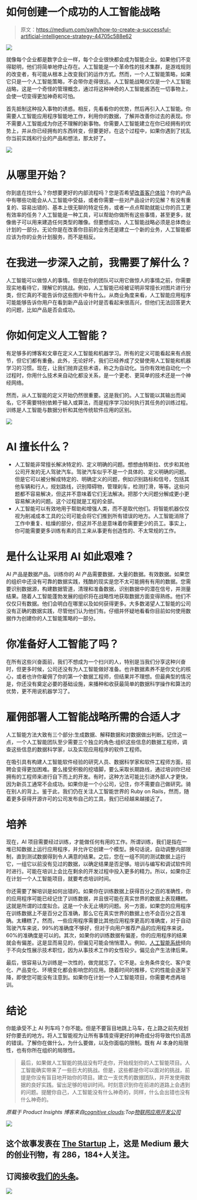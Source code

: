 # 如何创建一个成功的人工智能战略

> 原文：<https://medium.com/swlh/how-to-create-a-successful-artificial-intelligence-strategy-44705c588e62>

![](img/6cab99a20433d16ee11d1cfb923288c4.png)

就像每个企业都是数字企业一样，每个企业很快都会成为智能企业。如果他们不变得聪明，他们将简单地停止存在。人工智能是一个革命性的技术集群，是游戏规则的改变者，有可能从根本上改变我们的运作方式。然而，一个人工智能策略，如果它只是一个人工智能策略，不会带你走得很远。人工智能战略仅仅是一个人工智能战略，这是一个奇怪的管理概念，通过将这种神奇的人工智能酱洒在一切事物上，会使一切变得更加神奇和可怕。

首先抵制这种投入事物的诱惑。相反，先看看你的优势，然后再引入人工智能。你需要人工智能应用程序智能地工作，利用你的数据，了解并改善你过去的表现。你不需要人工智能成为你还不理解的新事物。你需要人工智能建立在你已经拥有的优势上，并从你已经拥有的东西转变，但要更好。在这个过程中，如果你遇到了扰乱你当前实践和行业的产品和想法，那太好了。

![](img/85d6f4495c43797eb7ebfe2cc05607c2.png)

# 从哪里开始？

你到底在找什么？你想要更好的内部流程吗？您是否希望[改善客户体验](https://www.datadab.com)？你的产品中有哪些功能会从人工智能中受益，或者你需要一些对产品设计的见解？有没有重复的、容易出错的、基本上很无聊的特定任务，或者一点点帮助就能让你的员工更有效率的任务？人工智能是一种工具，可以帮助你做所有这些事情，甚至更多，就像凿子可以用来建造任何类型的雕像。但要想成功，人工智能战略必须是总体商业计划的一部分。无论你是在改善你目前的业务还是建立一个新的业务，人工智能都应该为你的业务计划服务，而不是相反。

# 在我进一步深入之前，我需要了解什么？

人工智能可以做惊人的事情。但是在你的团队可以用它做惊人的事情之前，你需要现实地看待它，理解它的挑战。例如，人工智能已经被证明非常擅长对图片进行分类，但它真的不能告诉你这些图片中有什么。从商业角度来看，人工智能应用程序可能能够告诉你用户在看到新产品设计时是否看起来很高兴，但他们无法回答更大的问题，比如产品是否会成功。

# 你如何定义人工智能？

有足够多的博客和文章在定义人工智能和机器学习。所有的定义可能看起来有点脱节，但它们都有重叠。此外，无论好坏，我们已经养成了交替使用人工智能和机器学习的习惯。现在，让我们抛弃这些术语，称之为自动化。当你有效地自动化一个过程时，你用什么技术来自动化都没关系，是一个更老、更简单的技术还是一个神经网络。

然而，从人工智能的定义开始仍然很重要。这是我们的。人工智能以其输出而闻名，它不需要特别依赖于输入或算法，而是程序学习如何执行其任务的训练过程。训练是人工智能与数据分析和其他传统软件应用的区别。

![](img/6a9f6bab4a8559ef75014ff9f3100595.png)

# AI 擅长什么？

*   人工智能非常擅长解决特定的、定义明确的问题。想想由特斯拉、优步和其他公司开发的无人驾驶汽车。驾驶汽车似乎不是一个具体的、定义明确的问题。但是它可以被分解成特定的、明确定义的问题，例如识别路标和信号，包括其他车辆和行人，规划路线，识别障碍物，管理刹车，检测打滑，等等。这些问题都不容易解决，但这并不意味着它们无法解决。把那个大问题分解成更小更容易解决的问题。这个过程就是工程的全部。
*   人工智能可以有效地用于帮助和增强人类，而不是取代他们。将智能机器仅仅视为削减成本工具的公司可能会将它们推到所有错误的地方。人工智能消除了工作中重复、枯燥的部分，但这并不总是意味着你需要更少的员工。事实上，你可能需要更多训练有素的员工来从事更有创造性的、不太常规的工作。

# 是什么让采用 AI 如此艰难？

AI 产品是数据产品。训练你的 AI 产品需要数据，大量的数据。有效数据。如果您的组织中还没有可靠的数据实践，残酷的现实是您不太可能拥有有用的数据。您需要识别数据源，构建数据管道，清理和准备数据，识别数据中的潜在信号，并测量结果。随着人工智能蓬勃发展的组织将在战略性地获取数据方面变得熟练。他们不仅仅只有数据。他们会明白在哪里以及如何获得更多。大多数渴望人工智能的公司没有正确的数据实践，尽管他们认为他们有。仔细并怀疑地看看你目前如何使用数据作为创建你的人工智能策略的一部分。

# 你准备好人工智能了吗？

在所有这些兴奋面前，我们不想成为一个扫兴的人，特别是当我们分享这种兴奋时，但更多时候，公司还没有为人工智能做好准备。也许数据素养不是你文化的核心，或者也许你雇佣了你的第一个数据工程师，但结果并不理想。但最典型的情况是，你还没有奠定必要的基础设施，来播种和收获最简单的数据科学操作和算法的优势，更不用说机器学习了。

# 雇佣部署人工智能战略所需的合适人才

人工智能方法大致有三个部分:生成数据、解释数据和对数据做出判断。记住这一点，一个人工智能团队至少需要三个独立的角色:组织这些信息的数据工程师，调查这些信息的数据科学家，以及实现应用程序的软件工程师。

在吸引具有构建人工智能软件经验的研究人员、数据科学家和软件工程师方面，招聘会变得更加困难。要么接受积极的挖墙脚，要么采取长期路线，通过培训你已经拥有的工程师来进行自下而上的开发。有时，这种方法可能比引进外部人才更快，因为新员工通常不会成功。如果你是一个小公司，记住，你不需要自己做研究。骑在别人的背上。鉴于此，我们仍在关注人工智能世界的 Ruby on Rails，然而，随着更多获得开源许可的公司发布自己的工具，我们已经越来越接近了。

# 培养

现在，AI 项目需要经过训练，才能做任何有用的工作。所谓训练，我们是指在一堆已知数据上运行应用程序，并允许它创建一个模型。换句话说，自动调整内部限制，直到测试数据得到令人满意的结果。之后，您在一组不同的测试数据上运行它，一组它以前没有见过的数据，以确定结果是否足够。培训与编写和调试软件同时进行。可能在培训上会比在剩余的开发过程中投入更多的精力。所以，如果你正在计划一个人工智能项目，就要考虑培训时间。

你还需要了解培训是如何出错的。如果你在训练数据上获得百分之百的准确性，你的应用程序可能已经记住了训练数据，并且很可能在真实世界的数据上表现糟糕。这就是所谓的过度拟合。这是一个永无止境的问题。另一方面，如果您的应用程序在训练数据上不是百分之百准确，那么它在真实世界的数据上也不会百分之百准确。太糟糕了。然而，一些应用程序需要比其他应用程序更高的准确度，对于自动驾驶汽车来说，99%的准确度不够好，但对于向用户推荐产品的应用程序来说，60%的准确度是可以的。其次，如果你的训练数据有偏差，你的应用程序的结果就会有偏差。这是显而易见的，但偏见可能会悄悄潜入。例如，[人工智能系统](https://www.zibtek.com/blog/9-ways-ai-influences-e-commerce/)倾向于不向女性展示技术职位，因为从事技术工作的女性较少。偏见会产生法律后果。

最后，很容易认为训练是一次性的，做完就忘了。它不是。业务条件变化、客户变化、产品变化、环境变化都会影响您的应用。随着时间的推移，它的性能会逐渐下降，即使您可能没有注意到。如果你在计划一个人工智能项目，你需要考虑再培训。

# 结论

你能承受不上 AI 列车吗？你不能。但是不要盲目地跳上马车，在上路之前先规划好你要去的地方。将人工智能视为让所有事情变得更好的神奇成分将导致代价高昂的错误。了解你在做什么，为什么要做，以及你面临的限制。既有 AI 本身的局限性，也有你所在组织的局限性。

> 最后，如果做人工智能的挑战没有吓走你，开始规划你的人工智能项目。人工智能确实带来了一些巨大的挑战。但是，这些都是你可以面对的挑战，前提是你没有盲目地开始你的项目。建立一支优秀的数据团队，并开发使用数据的良好实践。留出足够的培训时间。时刻意识到你在前进的道路上会遇到的问题。提醒你自己，人工智能没有什么神奇的，同样，什么会出错也没有什么神奇的。

*原载于 Product Insights 博客来自*[*cognitive clouds*](https://www.cognitiveclouds.com)*:Top*[*物联网应用开发公司*](https://www.cognitiveclouds.com/custom-software-development-services/internet-of-things-iot-application-development-company)

![](img/731acf26f5d44fdc58d99a6388fe935d.png)

## 这个故事发表在 [The Startup](https://medium.com/swlh) 上，这是 Medium 最大的创业刊物，有 286，184+人关注。

## 订阅接收[我们的头条](http://growthsupply.com/the-startup-newsletter/)。

![](img/731acf26f5d44fdc58d99a6388fe935d.png)